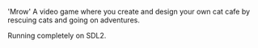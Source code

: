 'Mrow'
A video game where you create and design your own cat cafe by rescuing cats and going on adventures.

Running completely on SDL2.